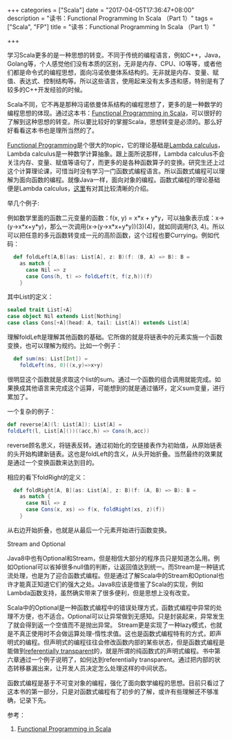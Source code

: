 +++
categories = ["Scala"]
date = "2017-04-05T17:36:47+08:00"
description = "读书：Functional Programming In Scala （Part 1）"
tags = ["Scala", "FP"]
title = "读书：Functional Programming In Scala （Part 1）"

+++

学习Scala更多的是一种思想的转变。不同于传统的编程语言，例如C++，Java，Golang等，个人感觉他们没有本质的区别，无非是内存、CPU、IO等等，或者他们都是命令式的编程思想，面向冯诺依曼体系结构的。无非就是内存、变量、赋值、表达式、控制结构等。所以这些语言，使用起来没有太多违和感，特别是有了较多的C++开发经验的时候。

Scala不同，它不再是那种冯诺依曼体系结构的编程思想了，更多的是一种数学的编程思想的体现。通过这本书：[Functional Programming in Scala](https://book.douban.com/subject/20488750/)，可以很好的了解到这种思想的转变。所以要比较好的掌握Scala，思想转变是必须的。那么好好看看这本书也是理所当然的了。

[Functional Programming](https://en.wikipedia.org/wiki/Functional_programming)是个很大的topic，它的理论基础是[Lambda calculus](https://en.wikipedia.org/wiki/Lambda_calculus)，Lambda calculus是一种数学计算抽象。跟上面所说那样，Lambda calculus不会关注内存、变量、赋值等语句了，而更多的是各种函数算子的变换。研究生还上过这个计算理论课，可惜当时没有学习一门函数式编程语言。所以函数式编程可以理解为面向函数的编程。就像Java一样，面向对象的编程。函数式编程的理论基础便是Lambda calculus，[这里](https://github.com/txyyss/Lambda-Calculus/releases)有对其比较清晰的介绍。

举几个例子:

例如数学里面的函数二元变量的函数：f(x, y) = x\*x + y\*y，可以抽象表示成：x->(y->x\*x+y\*y)，那么一次调用(x->(y->x\*x+y\*y))(3)(4)，就如同调用f(3, 4)。所以可以把任意的多元函数转变成一元的高阶函数，这个过程也要Currying。例如代码：

```scala
  def foldLeft[A,B](as: List[A], z: B)(f: (B, A) => B): B =
    as match {
      case Nil => z
      case Cons(h, t) => foldLeft(t, f(z,h))(f)
    }
```
其中List的定义：

```scala
sealed trait List[+A]
case object Nil extends List[Nothing]
case class Cons[+A](head: A, tail: List[A]) extends List[A]
```
理解foldLeft是理解其他函数的基础。它所做的就是将链表中的元素实施一个函数变换，也可以理解为规约。比如一个例子：

```scala
  def sum(ns: List[Int]) =
    foldLeft(ns, 0)((x,y)=>x+y)
```
很明显这个函数就是求取这个list的sum。通过一个函数的组合调用就能完成。如果换成其他语言来完成这个运算，可能想到的就是通过循环，定义sum变量，进行累加了。

一个复杂的例子：
```scala
def reverse[A](l: List[A]): List[A] =
foldLeft(l, List[A]())((acc,h) => Cons(h,acc))
```
reverse顾名思义，将链表反转。通过初始化的空链接表作为初始值，从原始链表的头开始构建新链表。这也是foldLeft的含义，从头开始折叠。当然最终的效果就是通过一个变换函数来达到目的。

相应的看下foldRight的定义：
```scala
  def foldRight[A, B](as: List[A], z: B)(f: (A, B) => B): B =
    as match {
      case Nil => z
      case Cons(x, xs) => f(x, foldRight(xs, z)(f))
    }
```
从右边开始折叠，也就是从最后一个元素开始进行函数变换。

Stream and Optional

Java8中也有Optional和Stream，但是相信大部分的程序员只是知道怎么用。例如Optional可以省掉很多null值的判断，让返回值达到统一。而Stream是一种链式流处理，也是为了迎合函数式编程。但是通过了解Scala中的Stream和Optional也许才能真正知道它们的强大之处。Java8应该是借鉴了Scala的实现，例如Lambda函数支持，虽然确实带来了很多便利，但是思想上没有改变。

Scala中的Optional是一种函数式编程中的错误处理方式，函数式编程中异常的处理不方便，也不适合。Optional可以让异常做到无感知。只是封装起来，异常发生了就会得到返一个空值而不是抛出异常。
Stream更是实现了一种lazy模式，也就是不真正使用时不会做运算处理-惰性求值。这也是函数式编程特有的方式，即声明式的编程。但声明式的编程往往会修改函数内部的某些状态，但是函数式编程是能做到[referentially transparent](https://en.wikipedia.org/wiki/Referential_transparency)的，就是所谓的纯函数式的声明式编程。书中第六章通过一个例子说明了，如何达到referentially transparent。通过把内部的状态转移暴漏出来，让开发人员决定怎么处理这样的中间状态。

函数式编程是基于不可变对象的编程，强化了面向数学编程的思想。目前只看过了这本书的第一部分，只是对函数式编程有了初步的了解，或许有些理解还不够准确，记录下先。

参考：
1. [Functional Programming in Scala](https://book.douban.com/subject/20488750/)
